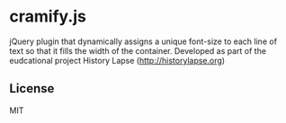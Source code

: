 # cramify.js

jQuery plugin that dynamically assigns a unique font-size to each line of text so that it fills the width of the container.
Developed as part of the eudcational project History Lapse (http://historylapse.org)

## License

MIT
